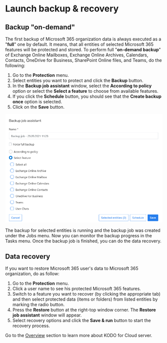# Launch backup & recovery

## Backup "on-demand"

The first backup of Microsoft 365 organization data is always executed as a "**full**" one by default. It means, that all entities of selected Microsoft 365 features will be protected and stored. To perform full "**on-demand backup**" of Exchange Online Mailboxes, Exchange Online Archives, Calendars, Contacts, OneDrive for Business, SharePoint Online files, and Teams, do the following:

1. Go to the **Protection** menu.
2. Select entities you want to protect and click the **Backup** button.
3. In the **Backup job assistant** window, select the **According to policy** option or select the **Select a feature** to choose from available features.
4. If you click the **Schedule** button, you should see that the **Create backup once** option is selected.
5. Click on the **Save** button.

![](<../.gitbook/assets/image (56).png>)

The backup for selected entities is running and the backup job was created under the Jobs menu. Now you can monitor the backup progress in the Tasks menu. Once the backup job is finished, you can do the data recovery.

## Data recovery

If you want to restore Microsoft 365 user's data to Microsoft 365 organization, do as follow:

1. Go to the **Protection** menu.
2. Click a user name to see his protected Microsoft 365 features.
3. Switch to a feature you want to recover (by clicking the appropriate tab) and then select protected data (items or folders) from listed entities by marking the radio button.&#x20;
4. Press the **Restore** button at the right-top window corner. The **Restore job assistant** window will appear.
5. Select recovery options and click the **Save & run** button to start the recovery process.

Go to the [Overview](https://storware.gitbook.io/kodo-for-cloud-office365/overview) section to learn more about KODO for Cloud server.
